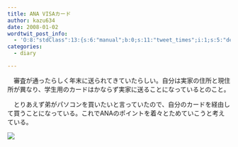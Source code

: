 ```yaml
---
title: ANA VISAカード
author: kazu634
date: 2008-01-02
wordtwit_post_info:
  - 'O:8:"stdClass":13:{s:6:"manual";b:0;s:11:"tweet_times";i:1;s:5:"delay";i:0;s:7:"enabled";i:1;s:10:"separation";s:2:"60";s:7:"version";s:3:"3.7";s:14:"tweet_template";b:0;s:6:"status";i:2;s:6:"result";a:0:{}s:13:"tweet_counter";i:2;s:13:"tweet_log_ids";a:1:{i:0;i:3567;}s:9:"hash_tags";a:0:{}s:8:"accounts";a:1:{i:0;s:7:"kazu634";}}'
categories:
  - diary

---
```

<div class="section">
<p>
    　審査が通ったらしく年末に送られてきていたらしい。自分は実家の住所と現住所が異なり、学生用のカードはかならず実家に送ることになっているとのこと。
</p>
  
<p>
    　とりあえず弟がパソコンを買いたいと言っていたので、自分のカードを経由して買うことになっている。これでANAのポイントを着々とためていこうと考えている。
</p>
  
<p>
<center>
</center>
</p>
  
<p>
<a href="http://flickr.com/photos/burberry/317019492/" onclick="__gaTracker('send', 'event', 'outbound-article', 'http://flickr.com/photos/burberry/317019492/', '');" title="[Dad Plastics]"><img src="http://farm1.static.flickr.com/104/317019492_ccb447a538_m.jpg" /></a>
</p></p>
</div>
